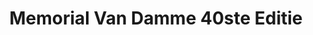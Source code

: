 ---
title: Memorial Van Damme 40ste Editie
slug: "memorial-van-damme-ls"
description: "De studenten CMO namen in 2016 deel aan de wedstrijd die op zoek gaat naar het campagnebeeld voor de 40ste editie van de Memorial Van Damme"
type: "extern"
members:
    - name: "Laurens Segaert"
      major: "Crossmedia-ontwerp"
      minor: "Graphic Design"
      disk: "2de schijf"
thumbnail:
    url: "thumb.gif"
    alt: ""
    height: 1
    width: 2
    text-color: "00aae4"
    background-color: "07284e"
media:
    - url: "poster-memorial-ls.png"
      type: "image"
created: 20/01/2017
order: 10
---